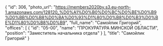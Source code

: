 {
    "id": 306,
    "photo_url": "https://members2020by.s3.eu-north-1.amazonaws.com/128120_%D0%A1%D0%B0%D0%BC%D0%BE%D0%B9%D0%BB%D0%B8%D0%BA%D0%93%D1%80%D0%B8%D0%B3%D0%BE%D1%80%D0%B8%D0%B9",
    "full_name": "Самойлик Григорий",
    "offices": [
        {
            "id": "05-00",
            "name": "ПРОКУРАТУРА МИНСКОЙ ОБЛАСТИ",
            "position": "Заместитель начальника отдела"
        }
    ],
    "title": "Самойлик Григорий"
}